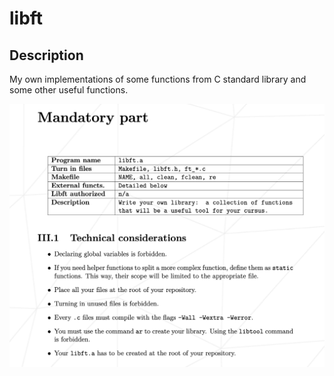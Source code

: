 # libft

## Description
My own implementations of some functions from C standard library and some other useful functions.

![mandatory part requirements](image.png)

